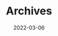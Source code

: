 ---
title: "Archives"
date: 2022-03-06
layout: "archives"
translationKey: archives
slug: "archives"
menu:
    main:
        weight: 2
        params: 
            icon: archives
---